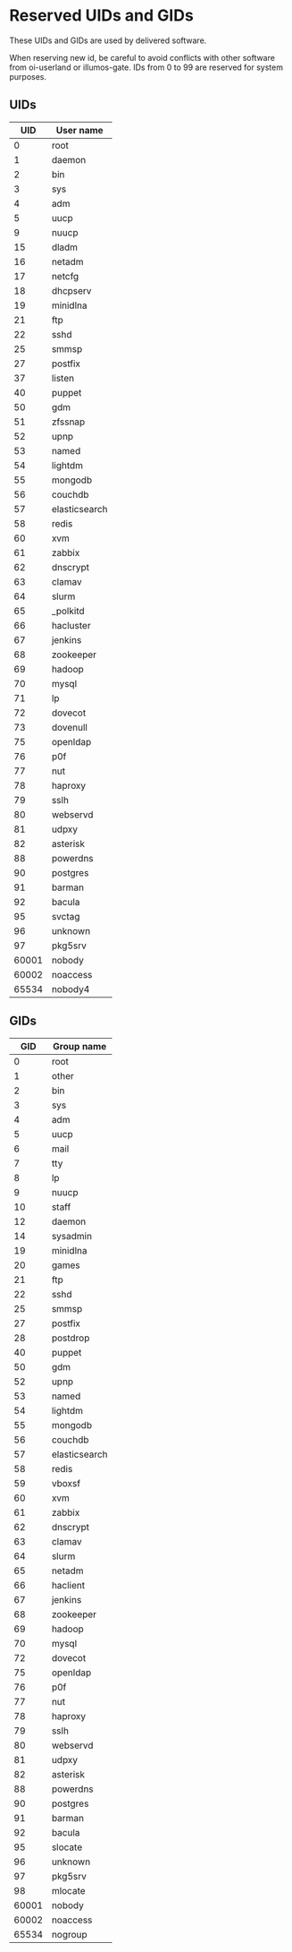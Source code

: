 # Reserved UIDs and GIDs

These UIDs and GIDs are used by delivered software.

When reserving new id, be careful to avoid conflicts with other software from oi-userland or illumos-gate.
IDs from 0 to 99 are reserved for system purposes. 

## UIDs

UID   | User name
----- | ---------
0     | root
1     | daemon
2     | bin
3     | sys
4     | adm
5     | uucp
9     | nuucp
15    | dladm
16    | netadm
17    | netcfg
18    | dhcpserv
19    | minidlna
21    | ftp
22    | sshd
25    | smmsp
27    | postfix
37    | listen
40    | puppet
50    | gdm
51    | zfssnap
52    | upnp
53    | named
54    | lightdm
55    | mongodb
56    | couchdb
57    | elasticsearch
58    | redis
60    | xvm
61    | zabbix
62    | dnscrypt
63    | clamav
64    | slurm
65    | \_polkitd
66    | hacluster
67    | jenkins
68    | zookeeper
69    | hadoop
70    | mysql
71    | lp
72    | dovecot
73    | dovenull
75    | openldap
76    | p0f
77    | nut
78    | haproxy
79    | sslh
80    | webservd
81    | udpxy
82    | asterisk
88    | powerdns
90    | postgres
91    | barman
92    | bacula
95    | svctag
96    | unknown
97    | pkg5srv
60001 | nobody
60002 | noaccess
65534 | nobody4

## GIDs

GID   | Group name
----- | ----------
0     | root
1     | other
2     | bin
3     | sys
4     | adm
5     | uucp
6     | mail
7     | tty
8     | lp
9     | nuucp
10    | staff
12    | daemon
14    | sysadmin
19    | minidlna
20    | games
21    | ftp
22    | sshd
25    | smmsp
27    | postfix
28    | postdrop
40    | puppet
50    | gdm
52    | upnp
53    | named
54    | lightdm
55    | mongodb
56    | couchdb
57    | elasticsearch
58    | redis
59    | vboxsf
60    | xvm
61    | zabbix
62    | dnscrypt
63    | clamav
64    | slurm
65    | netadm
66    | haclient
67    | jenkins
68    | zookeeper
69    | hadoop
70    | mysql
72    | dovecot
75    | openldap
76    | p0f
77    | nut
78    | haproxy
79    | sslh
80    | webservd
81    | udpxy
82    | asterisk
88    | powerdns
90    | postgres
91    | barman
92    | bacula
95    | slocate
96    | unknown
97    | pkg5srv
98    | mlocate
60001 | nobody
60002 | noaccess
65534 | nogroup
